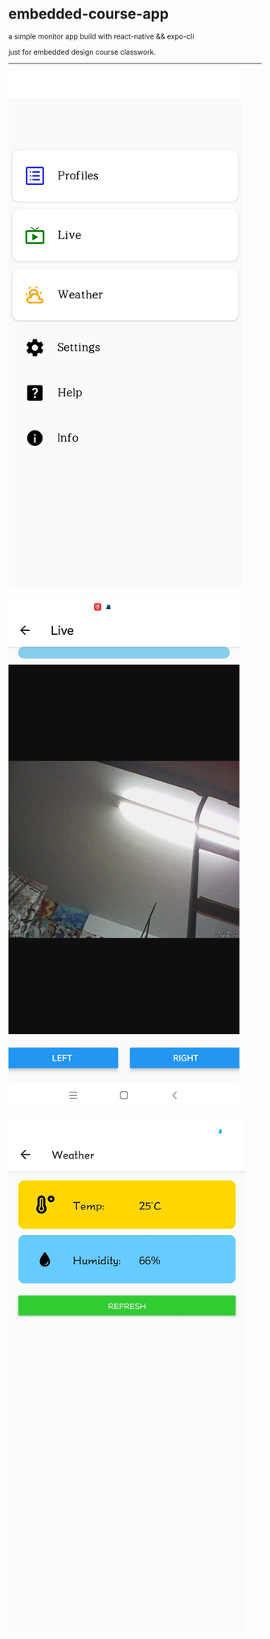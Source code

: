 # embedded-course-app

a simple monitor app build with react-native && expo-cli

just for embedded design course classwork.

---

![首页](/assets/首页.png)

![直播](/assets/直播.png)

![天气](/assets/天气.png)
